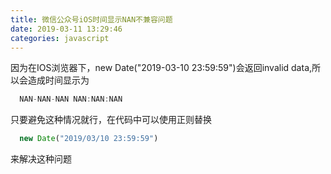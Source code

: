 ```yaml
---
title: 微信公众号iOS时间显示NAN不兼容问题
date: 2019-03-11 13:29:46
categories: javascript
---
```


因为在IOS浏览器下，new Date("2019-03-10 23:59:59")会返回invalid data,所以会造成时间显示为
``` js
  NAN-NAN-NAN NAN:NAN:NAN
```
只要避免这种情况就行，在代码中可以使用正则替换
``` js
  new Date("2019/03/10 23:59:59")
```
来解决这种问题  

